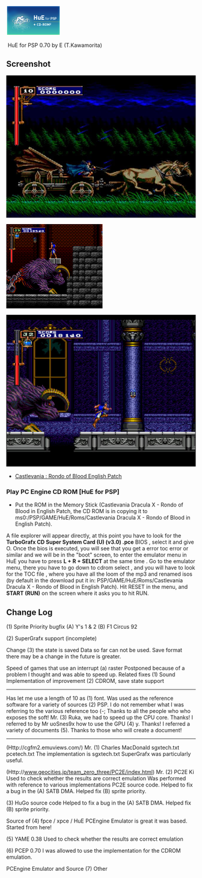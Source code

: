 ![Game list](ICON0.PNG)



﻿          HuE for PSP 0.70 by E (T.Kawamorita)
## Screenshot

![Game list](doc/CROB.PNG)

![Game list](doc/CROB1.PNG)

![Game list](doc/CROB2.PNG)
- [Castlevania : Rondo of Blood English Patch](https://mega.nz/file/Pf5gECCR#2QPcqY7t7do7h9PNjkDO9zaSzDyHpbP-K9SpayMDFjA)

### Play PC Engine CD ROM [HuE for PSP]

- Put the ROM in the Memory Stick (Castlevania Dracula X - Rondo of Blood in English Patch, the CD ROM is in copying it to ms0:/PSP/GAME/HuE/Roms/Castlevania Dracula X - Rondo of Blood in English Patch).

A file explorer will appear directly, at this point you have to look for the <B>TurboGrafx CD Super System Card (U) (v3.0) .pce</B> BIOS , select it and give O. Once the bios is executed, you will see that you get a error toc error or similar and we will be in the "boot" screen, to enter the emulator menu in HuE you have to press <B> L + R + SELECT </B> at the same time .
Go to the emulator menu, there you have to go down to cdrom select , and you will have to look for the TOC file , where you have all the loom of the mp3 and renamed isos (by default in the download put it in: PSP/GAME/HuE/Roms/Castlevania Dracula X - Rondo of Blood in English Patch). Hit RESET in the menu, and <B> START (RUN)</B> on the screen where it asks you to hit RUN.

## Change Log

(1) Sprite Priority bugfix
    (A) Y's 1 & 2
    (B) F1 Circus 92

(2) SuperGrafx support (incomplete)

Change (3) the state is saved
    Data so far can not be used.
    Save format there may be a change in the future is greater.

<Have not been able to>
Speed ​​of games that use an interrupt (a) raster
    Postponed because of a problem I thought and was able to speed up.

<Schedule>
Related fixes (1) Sound
Implementation of improvement (2) CDROM, save state support


-------------------------------------------------- -----------------------------
<Acknowledgements>
Has let me use a length of 10 as (1) font.
Was used as the reference software for a variety of sources (2) PSP.
    I do not remember what I was referring to the various reference too (-;
    Thanks to all the people who who exposes the soft!
Mr. (3) Ruka, we had to speed up the CPU core. Thanks!
I referred to by Mr uoSnes9x how to use the GPU (4) y. Thanks!
I referred a variety of documents (5). Thanks to those who will create a document!


-------------------------------------------------- -----------------------------
<Reference>
(Http://cgfm2.emuviews.com/) Mr. (1) Charles MacDonald
    sgxtech.txt
    pcetech.txt
    The implementation is sgxtech.txt SuperGrafx was particularly useful.

(Http://www.geocities.jp/team_zero_three/PC2E/index.html) Mr. (2) PC2E Ki
    Used to check whether the results are correct emulation
    Was performed with reference to various implementations PC2E source code.
    Helped to fix a bug in the (A) SATB DMA.
    Helped fix (B) sprite priority.

(3) HuGo source code
    Helped to fix a bug in the (A) SATB DMA.
    Helped fix (B) sprite priority.

Source of (4) fpce / xpce / HuE
    PCEngine Emulator is great it was based.
    Started from here!

(5) YAME 0.38
    Used to check whether the results are correct emulation

(6) PCEP 0.70
    I was allowed to use the implementation for the CDROM emulation.

PCEngine Emulator and Source (7) Other

